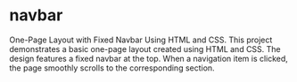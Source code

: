 # navbar
One-Page Layout with Fixed Navbar Using HTML and CSS. This project demonstrates a basic one-page layout created using HTML and CSS. The design features a fixed navbar at the top. When a navigation item is clicked, the page smoothly scrolls to the corresponding section.
